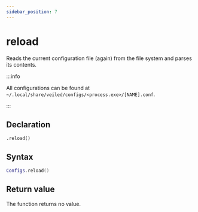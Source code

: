 ```yaml
---
sidebar_position: 7
---
```


# reload

Reads the current configuration file (again) from the file system and parses its contents.

:::info

All configurations can be found at `~/.local/share/veiled/configs/<process.exe>/[NAME].conf`.

:::

## Declaration

`.reload()`

## Syntax

```lua
Configs.reload()
```

## Return value

The function returns no value.

